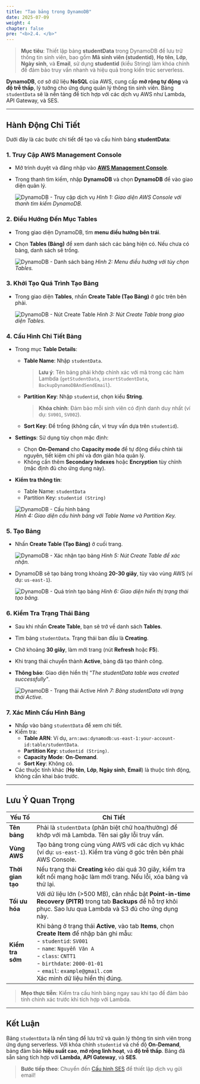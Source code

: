 ```yaml
---
title: "Tạo bảng trong DynamoDB"
date: 2025-07-09
weight: 4
chapter: false
pre: "<b>2.4. </b>"
---
```


> **Mục tiêu**: Thiết lập bảng **studentData** trong DynamoDB để lưu trữ thông tin sinh viên, bao gồm **Mã sinh viên (studentid)**, **Họ tên**, **Lớp**, **Ngày sinh**, và **Email**, sử dụng **studentid** (kiểu String) làm khóa chính để đảm bảo truy vấn nhanh và hiệu quả trong kiến trúc serverless.

**DynamoDB**, cơ sở dữ liệu **NoSQL** của AWS, cung cấp **mở rộng tự động** và **độ trễ thấp**, lý tưởng cho ứng dụng quản lý thông tin sinh viên. Bảng `studentData` sẽ là nền tảng để tích hợp với các dịch vụ AWS như Lambda, API Gateway, và SES.

---

## Hành Động Chi Tiết

Dưới đây là các bước chi tiết để tạo và cấu hình bảng **studentData**:

### 1. Truy Cập AWS Management Console
- Mở trình duyệt và đăng nhập vào **[AWS Management Console](https://console.aws.amazon.com)**.
- Trong thanh tìm kiếm, nhập **DynamoDB** và chọn **DynamoDB** để vào giao diện quản lý.

  ![DynamoDB - Truy cập dịch vụ](/images/2-dynamobd/dynamobd-01.png)
  *Hình 1: Giao diện AWS Console với thanh tìm kiếm DynamoDB.*

### 2. Điều Hướng Đến Mục Tables
- Trong giao diện DynamoDB, tìm **menu điều hướng bên trái**.
- Chọn **Tables (Bảng)** để xem danh sách các bảng hiện có. Nếu chưa có bảng, danh sách sẽ trống.

  ![DynamoDB - Danh sách bảng](/images/2-dynamobd/dynamobd-02.png)
  *Hình 2: Menu điều hướng với tùy chọn Tables.*

### 3. Khởi Tạo Quá Trình Tạo Bảng
- Trong giao diện **Tables**, nhấn **Create Table (Tạo Bảng)** ở góc trên bên phải.

  ![DynamoDB - Nút Create Table](/images/2-dynamobd/dynamobd-03.png)
  *Hình 3: Nút Create Table trong giao diện Tables.*

### 4. Cấu Hình Chi Tiết Bảng
- Trong mục **Table Details**:
  - **Table Name**: Nhập `studentData`.  
    > **Lưu ý**: Tên bảng phải khớp chính xác với mã trong các hàm Lambda (`getStudentData`, `insertStudentData`, `BackupDynamoDBAndSendEmail`).
  - **Partition Key**: Nhập `studentid`, chọn kiểu **String**.  
    > **Khóa chính**: Đảm bảo mỗi sinh viên có định danh duy nhất (ví dụ: `SV001`, `SV002`).
  - **Sort Key**: Để trống (không cần, vì truy vấn dựa trên `studentid`).
- **Settings**: Sử dụng tùy chọn mặc định:
  - Chọn **On-Demand** cho **Capacity mode** để tự động điều chỉnh tài nguyên, tiết kiệm chi phí và đơn giản hóa quản lý.
  - Không cần thêm **Secondary Indexes** hoặc **Encryption** tùy chỉnh (mặc định đủ cho ứng dụng này).
- **Kiểm tra thông tin**:
  - Table Name: `studentData`
  - Partition Key: `studentid (String)`

  ![DynamoDB - Cấu hình bảng](/images/2-dynamobd/dynamobd-04.png)  
  *Hình 4: Giao diện cấu hình bảng với Table Name và Partition Key.*

### 5. Tạo Bảng
- Nhấn **Create Table (Tạo Bảng)** ở cuối trang.

  ![DynamoDB - Xác nhận tạo bảng](/images/2-dynamobd/dynamobd-05.png)
  *Hình 5: Nút Create Table để xác nhận.*

- DynamoDB sẽ tạo bảng trong khoảng **20-30 giây**, tùy vào vùng AWS (ví dụ: `us-east-1`).

  ![DynamoDB - Quá trình tạo bảng](/images/2-dynamobd/dynamobd-06.png)
  *Hình 6: Giao diện hiển thị trạng thái tạo bảng.*

### 6. Kiểm Tra Trạng Thái Bảng
- Sau khi nhấn **Create Table**, bạn sẽ trở về danh sách **Tables**.
- Tìm bảng `studentData`. Trạng thái ban đầu là **Creating**.
- Chờ khoảng **30 giây**, làm mới trang (nút **Refresh** hoặc **F5**).
- Khi trạng thái chuyển thành **Active**, bảng đã tạo thành công.
- **Thông báo**: Giao diện hiển thị _"The studentData table was created successfully"_.

  ![DynamoDB - Trạng thái Active](/images/2-dynamobd/dynamobd-07.png)
  *Hình 7: Bảng studentData với trạng thái Active.*

### 7. Xác Minh Cấu Hình Bảng
- Nhấp vào bảng `studentData` để xem chi tiết.
- Kiểm tra:
  - **Table ARN**: Ví dụ, `arn:aws:dynamodb:us-east-1:your-account-id:table/studentData`.
  - **Partition Key**: `studentid (String)`.
  - **Capacity Mode**: **On-Demand**.
  - **Sort Key**: Không có.
- Các thuộc tính khác (**Họ tên**, **Lớp**, **Ngày sinh**, **Email**) là thuộc tính động, không cần khai báo trước.

---

## Lưu Ý Quan Trọng

| **Yếu Tố** | **Chi Tiết** |
|------------|--------------|
| **Tên bảng** | Phải là `studentData` (phân biệt chữ hoa/thường) để khớp với mã Lambda. Tên sai gây lỗi truy vấn. |
| **Vùng AWS** | Tạo bảng trong cùng vùng AWS với các dịch vụ khác (ví dụ: `us-east-1`). Kiểm tra vùng ở góc trên bên phải AWS Console. |
| **Thời gian tạo** | Nếu trạng thái **Creating** kéo dài quá 30 giây, kiểm tra kết nối mạng hoặc làm mới trang. Nếu lỗi, xóa bảng và thử lại. |
| **Tối ưu hóa** | Với dữ liệu lớn (>500 MB), cân nhắc bật **Point-in-time Recovery (PITR)** trong tab **Backups** để hỗ trợ khôi phục. Sao lưu qua Lambda và S3 đủ cho ứng dụng này. |
| **Kiểm tra sớm** | Khi bảng ở trạng thái **Active**, vào tab **Items**, chọn **Create Item** để nhập bản ghi mẫu: <br> - `studentid`: `SV001` <br> - `name`: `Nguyễn Văn A` <br> - `class`: `CNTT1` <br> - `birthdate`: `2000-01-01` <br> - `email`: `example@gmail.com` <br> Xác minh dữ liệu hiển thị đúng. |

> **Mẹo thực tiễn**: Kiểm tra cấu hình bảng ngay sau khi tạo để đảm bảo tính chính xác trước khi tích hợp với Lambda.

---

## Kết Luận

Bảng `studentData` là nền tảng để lưu trữ và quản lý thông tin sinh viên trong ứng dụng serverless. Với khóa chính `studentid` và chế độ **On-Demand**, bảng đảm bảo **hiệu suất cao**, **mở rộng linh hoạt**, và **độ trễ thấp**. Bảng đã sẵn sàng tích hợp với **Lambda**, **API Gateway**, và **SES**.

> **Bước tiếp theo**: Chuyển đến [Cấu hình SES](/2-prerequisite/2.5-configure-ses/) để thiết lập dịch vụ gửi email!